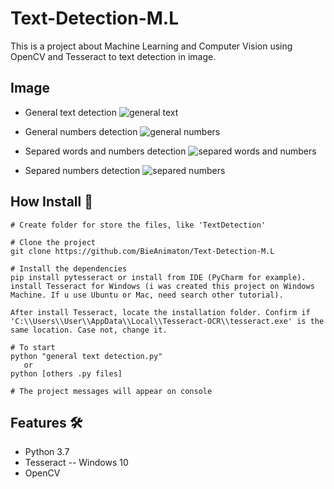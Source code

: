 # Text-Detection-M.L

This is a project about Machine Learning and Computer Vision using OpenCV and Tesseract to text detection in image.

## Image
- General text detection
![general text](https://user-images.githubusercontent.com/52220244/98177044-85b60580-1ed8-11eb-9a57-b818425aa5d4.JPG)

- General numbers detection
![general numbers](https://user-images.githubusercontent.com/52220244/98177115-a7af8800-1ed8-11eb-9a9b-51ee81885050.JPG)

- Separed words and numbers detection
![separed words and numbers](https://user-images.githubusercontent.com/52220244/98177172-cd3c9180-1ed8-11eb-81aa-26c639de5d1c.JPG)

- Separed numbers detection
![separed numbers](https://user-images.githubusercontent.com/52220244/98177207-e5141580-1ed8-11eb-99d7-4ab6e3e98aaa.JPG)

## How Install :bookmark_tabs:
```
# Create folder for store the files, like 'TextDetection'

# Clone the project
git clone https://github.com/BieAnimaton/Text-Detection-M.L

# Install the dependencies
pip install pytesseract or install from IDE (PyCharm for example).
install Tesseract for Windows (i was created this project on Windows Machine. If u use Ubuntu or Mac, need search other tutorial).

After install Tesseract, locate the installation folder. Confirm if 'C:\\Users\\User\\AppData\\Local\\Tesseract-OCR\\tesseract.exe' is the same location. Case not, change it.

# To start
python "general text detection.py" 
   or
python [others .py files]

# The project messages will appear on console
```

## Features :hammer_and_wrench:
- Python 3.7
- Tesseract -- Windows 10
- OpenCV